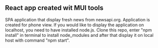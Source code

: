 ## React app created wit MUI tools
SPA application that display fresh news from newsapi.org.
Application is created for phone view.
If you would like to display the application on localhost, you need to have installed node.js. Clone this repo, enter "npm install" in terminal to install node_modules and after that display it on local host with command "npm start".
